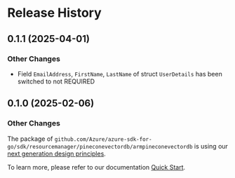# Release History

## 0.1.1 (2025-04-01)
### Other Changes

- Field `EmailAddress`, `FirstName`, `LastName` of struct `UserDetails` has been switched to not REQUIRED

## 0.1.0 (2025-02-06)
### Other Changes

The package of `github.com/Azure/azure-sdk-for-go/sdk/resourcemanager/pineconevectordb/armpineconevectordb` is using our [next generation design principles](https://azure.github.io/azure-sdk/general_introduction.html).

To learn more, please refer to our documentation [Quick Start](https://aka.ms/azsdk/go/mgmt).